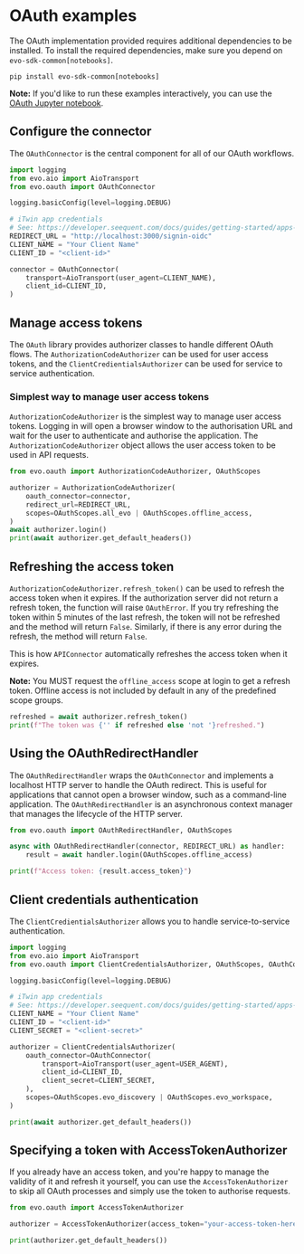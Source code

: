 # OAuth examples

The OAuth implementation provided requires additional dependencies to be installed. To install the required dependencies, make sure you depend on `evo-sdk-common[notebooks]`.

```
pip install evo-sdk-common[notebooks]
```

**Note:** If you'd like to run these examples interactively, you can use the [OAuth Jupyter notebook](examples/oauth.ipynb).

## Configure the connector

The `OAuthConnector` is the central component for all of our OAuth workflows.

``` python
import logging
from evo.aio import AioTransport
from evo.oauth import OAuthConnector

logging.basicConfig(level=logging.DEBUG)

# iTwin app credentials
# See: https://developer.seequent.com/docs/guides/getting-started/apps-and-tokens
REDIRECT_URL = "http://localhost:3000/signin-oidc"
CLIENT_NAME = "Your Client Name"
CLIENT_ID = "<client-id>"

connector = OAuthConnector(
    transport=AioTransport(user_agent=CLIENT_NAME),
    client_id=CLIENT_ID,
)
```

## Manage access tokens

The `OAuth` library provides authorizer classes to handle different OAuth flows. The `AuthorizationCodeAuthorizer` can be used for user access tokens, and the `ClientCredientialsAuthorizer` can be used for service to service authentication.

### Simplest way to manage user access tokens

`AuthorizationCodeAuthorizer` is the simplest way to manage user access tokens. Logging in will open a browser window to the authorisation URL and wait for the user to authenticate and authorise the application. The `AuthorizationCodeAuthorizer` object allows the user access token to be used in API requests.

``` python
from evo.oauth import AuthorizationCodeAuthorizer, OAuthScopes

authorizer = AuthorizationCodeAuthorizer(
    oauth_connector=connector,
    redirect_url=REDIRECT_URL,
    scopes=OAuthScopes.all_evo | OAuthScopes.offline_access,
)
await authorizer.login()
print(await authorizer.get_default_headers())
```

## Refreshing the access token

`AuthorizationCodeAuthorizer.refresh_token()` can be used to refresh the access token when it expires. If the authorization server did not return a refresh token, the function will raise `OAuthError`. If you try refreshing the token within 5 minutes of the last refresh, the token will not be refreshed and the method will return `False`. Similarly, if there is any error during the refresh, the method will return `False`.

This is how `APIConnector` automatically refreshes the access token when it expires.

**Note:** You MUST request the `offline_access` scope at login to get a refresh token. Offline access is not included by default in any of the predefined scope groups.

``` python
refreshed = await authorizer.refresh_token()
print(f"The token was {'' if refreshed else 'not '}refreshed.")
```

## Using the OAuthRedirectHandler

The `OAuthRedirectHandler` wraps the `OAuthConnector` and implements a localhost HTTP server to handle the OAuth redirect. This is useful for applications that cannot open a browser window, such as a command-line application. The `OAuthRedirectHandler` is an asynchronous context manager that manages the lifecycle of the HTTP server.

``` python
from evo.oauth import OAuthRedirectHandler, OAuthScopes

async with OAuthRedirectHandler(connector, REDIRECT_URL) as handler:
    result = await handler.login(OAuthScopes.offline_access)

print(f"Access token: {result.access_token}")
```

## Client credentials authentication

The `ClientCredientialsAuthorizer` allows you to handle service-to-service authentication.

``` python
import logging
from evo.aio import AioTransport
from evo.oauth import ClientCredentialsAuthorizer, OAuthScopes, OAuthConnector

logging.basicConfig(level=logging.DEBUG)

# iTwin app credentials
# See: https://developer.seequent.com/docs/guides/getting-started/apps-and-tokens
CLIENT_NAME = "Your Client Name"
CLIENT_ID = "<client-id>"
CLIENT_SECRET = "<client-secret>"

authorizer = ClientCredentialsAuthorizer(
    oauth_connector=OAuthConnector(
        transport=AioTransport(user_agent=USER_AGENT),
        client_id=CLIENT_ID,
        client_secret=CLIENT_SECRET,
    ),
    scopes=OAuthScopes.evo_discovery | OAuthScopes.evo_workspace,
)

print(await authorizer.get_default_headers())
```

## Specifying a token with AccessTokenAuthorizer

If you already have an access token, and you're happy to manage the validity of it and refresh it yourself, you can
use the `AccessTokenAuthorizer` to skip all OAuth processes and simply use the token to authorise requests.

```python
from evo.oauth import AccessTokenAuthorizer

authorizer = AccessTokenAuthorizer(access_token="your-access-token-here")

print(authorizer.get_default_headers())
```
